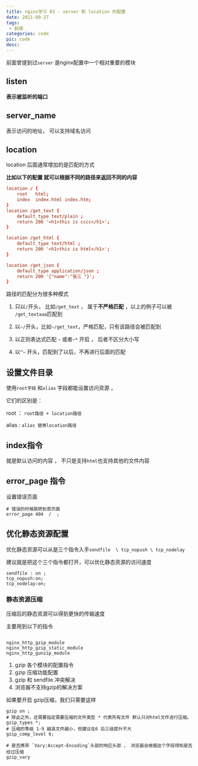 ```yaml
---
title: nginx学习 03 - server 和 location 的配置
date: 2021-09-27
tags:
 - 前端
categories: code
pic: code
desc: 
---
```


前面曾提到过`server` 是nginx配置中一个相对重要的模块


## listen 

**表示被监听的端口**

## server_name 

表示访问的地址， 可以支持域名访问




## location

location 后面通常增加的是匹配的方式

**比如以下的配置 就可以根据不同的路径来返回不同的内容**

```conf
location / {
    root   html;
    index  index.html index.htm;
}
location /get_text {
    default_type text/plain ;
    return 200 '<h1>this is cccc</h1>';
}

location /get_html {
    default_type text/html ;
    return 200 '<h1>this is html</h1>';
}

location /get_json {
    default_type application/json ;
    return 200 '{"name":"张三 "}';
}
```

路径的匹配分为很多种模式

1.  只以`/`开头， 比如`/get_text` ， 属于**不严格匹配** ，以上的例子可以被 `/get_textaaa`匹配到

2. 以`~/`开头，比如`~/get_text`，严格匹配，只有该路径会被匹配到


3. 以正则表达式匹配 `~` 或者`~*` 开启 ， 后者不区分大小写

4. 以`^~` 开头，匹配到了以后，不再进行后面的匹配



## 设置文件目录

使用`root字段` 和`alias` 字段都能设置访问资源 ， 

它们的区别是：

root ： `root路径 + location路径`

alias :  `alias 替换location路径`

## index指令


就是默认访问的内容  ， 不只是支持`html`也支持其他的文件内容


## error_page 指令
设置错误页面 

```
# 错误的时候跳转到首页面
error_page 404  /  ;  
```


## 优化静态资源配置

优化静态资源可以从是三个指令入手`sendfile  \ tcp_nopush \ tcp_nodelay`

建议就是把这个三个指令都打开，可以优化静态资源的访问速度

```
sendfile : on ;
tcp_nopush:on;
tcp_nodelay:on;

```
### 静态资源压缩

压缩后的静态资源可以得到更快的传输速度

主要用到以下的指令
```

nginx_http_gzip_module
nginx_http_gzip_static_module
nginx_http_gunzip_module

```

1. gzip 各个模块的配置指令
2. gzip 压缩功能配置
3. gzip 和 sendfile 冲突解决
4. 浏览器不支持gzip的解决方案


如果要开启 gzip压缩，我们只需要这样

```config
gzip on ;
# 除此之外，还需要指定需要压缩的文件类型 * 代表所有文件 默认只对html文件进行压缩。
gzip_types *;
# 压缩的等级 1-9 越高文件越小，但建议在6 后三级提升不大
gzip_comp_level 6; 

# 是否携带 `Vary:Accept-Encoding`头部的响应头部 ， 浏览器会根据这个字段得知是否经过压缩
gzip_vary
```